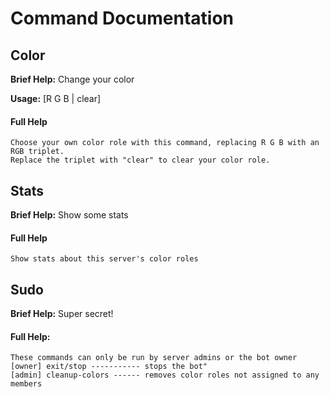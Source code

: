 # Command Documentation

## Color
**Brief Help:** Change your color

**Usage:** [R G B | clear]
#### Full Help
```
Choose your own color role with this command, replacing R G B with an RGB triplet.
Replace the triplet with "clear" to clear your color role.
```

## Stats
**Brief Help:** Show some stats

#### Full Help
```
Show stats about this server's color roles
```

## Sudo
**Brief Help:** Super secret!

#### Full Help:
```
These commands can only be run by server admins or the bot owner
[owner] exit/stop ----------- stops the bot"
[admin] cleanup-colors ------ removes color roles not assigned to any members
```
